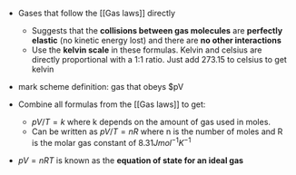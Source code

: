 - Gases that follow the [[Gas laws]] directly
	- Suggests that the **collisions between gas molecules** are **perfectly elastic** (no kinetic energy lost) and there are **no other interactions**
	- Use the **kelvin scale** in these formulas. Kelvin and celsius are directly proportional with a 1:1 ratio. Just add 273.15 to celsius to get kelvin
- mark scheme definition: gas that obeys $pV 

- Combine all formulas from the [[Gas laws]] to get:
	- $pV/T = k$ where k depends on the amount of gas used in moles.
	- Can be written as $pV/T = nR$ where n is the number of moles and R is the molar gas constant of $8.31J mol^{-1}K^{-1}$

- $pV = nRT$ is known as the **equation of state for an ideal gas**
